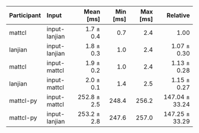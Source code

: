 | Participant | Input | Mean [ms] | Min [ms] | Max [ms] | Relative |
|:---|:---|---:|---:|---:|---:|
| mattcl | input-lanjian | 1.7 ± 0.4 | 0.7 | 2.4 | 1.00 |
| lanjian | input-lanjian | 1.8 ± 0.3 | 1.0 | 2.4 | 1.07 ± 0.30 |
| mattcl | input-mattcl | 1.9 ± 0.2 | 1.0 | 2.4 | 1.13 ± 0.28 |
| lanjian | input-mattcl | 2.0 ± 0.1 | 1.4 | 2.5 | 1.15 ± 0.27 |
| mattcl-py | input-mattcl | 252.8 ± 2.5 | 248.4 | 256.2 | 147.04 ± 33.24 |
| mattcl-py | input-lanjian | 253.2 ± 2.8 | 247.6 | 257.0 | 147.25 ± 33.29 |
